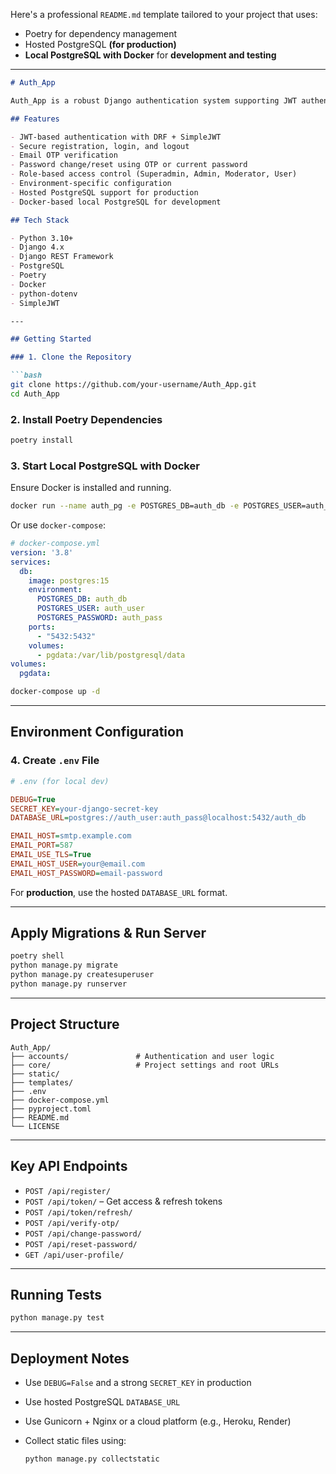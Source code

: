 Here's a professional `README.md` template tailored to your project that uses:

* Poetry for dependency management
* Hosted PostgreSQL **(for production)**
* **Local PostgreSQL with Docker** for **development and testing**

---

````markdown
# Auth_App

Auth_App is a robust Django authentication system supporting JWT authentication, email OTP verification, secure password management, and role-based access control (RBAC). This project uses Poetry for dependency management, a hosted PostgreSQL database in production, and Dockerized PostgreSQL for local development and testing.

## Features

- JWT-based authentication with DRF + SimpleJWT
- Secure registration, login, and logout
- Email OTP verification
- Password change/reset using OTP or current password
- Role-based access control (Superadmin, Admin, Moderator, User)
- Environment-specific configuration
- Hosted PostgreSQL support for production
- Docker-based local PostgreSQL for development

## Tech Stack

- Python 3.10+
- Django 4.x
- Django REST Framework
- PostgreSQL
- Poetry
- Docker
- python-dotenv
- SimpleJWT

---

## Getting Started

### 1. Clone the Repository

```bash
git clone https://github.com/your-username/Auth_App.git
cd Auth_App
````

### 2. Install Poetry Dependencies

```bash
poetry install
```

### 3. Start Local PostgreSQL with Docker

Ensure Docker is installed and running.

```bash
docker run --name auth_pg -e POSTGRES_DB=auth_db -e POSTGRES_USER=auth_user -e POSTGRES_PASSWORD=auth_pass -p 5432:5432 -d postgres:15
```

Or use `docker-compose`:

```yaml
# docker-compose.yml
version: '3.8'
services:
  db:
    image: postgres:15
    environment:
      POSTGRES_DB: auth_db
      POSTGRES_USER: auth_user
      POSTGRES_PASSWORD: auth_pass
    ports:
      - "5432:5432"
    volumes:
      - pgdata:/var/lib/postgresql/data
volumes:
  pgdata:
```

```bash
docker-compose up -d
```

---

## Environment Configuration

### 4. Create `.env` File

```ini
# .env (for local dev)

DEBUG=True
SECRET_KEY=your-django-secret-key
DATABASE_URL=postgres://auth_user:auth_pass@localhost:5432/auth_db

EMAIL_HOST=smtp.example.com
EMAIL_PORT=587
EMAIL_USE_TLS=True
EMAIL_HOST_USER=your@email.com
EMAIL_HOST_PASSWORD=email-password
```

For **production**, use the hosted `DATABASE_URL` format.

---

## Apply Migrations & Run Server

```bash
poetry shell
python manage.py migrate
python manage.py createsuperuser
python manage.py runserver
```

---

## Project Structure

```
Auth_App/
├── accounts/               # Authentication and user logic
├── core/                   # Project settings and root URLs
├── static/
├── templates/
├── .env
├── docker-compose.yml
├── pyproject.toml
├── README.md
└── LICENSE
```

---

## Key API Endpoints

* `POST /api/register/`
* `POST /api/token/` – Get access & refresh tokens
* `POST /api/token/refresh/`
* `POST /api/verify-otp/`
* `POST /api/change-password/`
* `POST /api/reset-password/`
* `GET /api/user-profile/`

---

## Running Tests

```bash
python manage.py test
```

---

## Deployment Notes

* Use `DEBUG=False` and a strong `SECRET_KEY` in production
* Use hosted PostgreSQL `DATABASE_URL`
* Use Gunicorn + Nginx or a cloud platform (e.g., Heroku, Render)
* Collect static files using:

  ```bash
  python manage.py collectstatic
  ```

